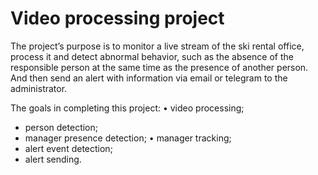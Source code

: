 # Video processing project

The project’s purpose is to monitor a live stream of the ski rental office, process it and detect abnormal behavior, such as the absence of the responsible person at the same time as the presence of another person. And then send an alert with information via email or telegram to the administrator.

The goals in completing this project: • video processing;
* person detection;
* manager presence detection; • manager tracking;
* alert event detection;
* alert sending. 
